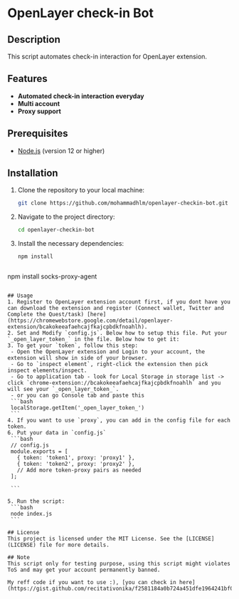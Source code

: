 # OpenLayer check-in Bot 

## Description
This script automates check-in interaction for OpenLayer extension.

## Features
- **Automated check-in interaction everyday**
- **Multi account**
- **Proxy support**

## Prerequisites
- [Node.js](https://nodejs.org/) (version 12 or higher)

## Installation

1. Clone the repository to your local machine:
   ```bash
   git clone https://github.com/mohammadhlm/openlayer-checkin-bot.git
   ```
2. Navigate to the project directory:
   ```bash
   cd openlayer-checkin-bot
   ```
4. Install the necessary dependencies:
   ```bash
   npm install
   ```
   ```bash
npm install socks-proxy-agent
   ```

## Usage
1. Register to OpenLayer extension account first, if you dont have you can download the extension and register (Connect wallet, Twitter and Complete the Quest/task) [here](https://chromewebstore.google.com/detail/openlayer-extension/bcakokeeafaehcajfkajcpbdkfnoahlh).
2. Set and Modify `config.js`. Below how to setup this file. Put your `_open_layer_token_` in the file. Below how to get it:
3. To get your `token`, follow this step:
	- Open the OpenLayer extension and Login to your account, the extension will show in side of your browser.
	- Go to `inspect element`, right-click the extension then pick inspect elements/inspect.
	- Go to application tab - look for Local Storage in storage list -> click `chrome-extension://bcakokeeafaehcajfkajcpbdkfnoahlh` and you will see your `_open_layer_token_`.
	- or you can go Console tab and paste this 
	```bash
	localStorage.getItem('_open_layer_token_')
	```
4. If you want to use `proxy`, you can add in the config file for each token.
6. Put your data in `config.js`
	```bash
	// config.js
	module.exports = [
	  { token: 'token1', proxy: 'proxy1' },
	  { token: 'token2', proxy: 'proxy2' },
	  // Add more token-proxy pairs as needed
	];

	```

5. Run the script:
	```bash
	node index.js
	```

## License
This project is licensed under the MIT License. See the [LICENSE](LICENSE) file for more details.

## Note
This script only for testing purpose, using this script might violates ToS and may get your account permanently banned.

My reff code if you want to use :), [you can check in here](https://gist.github.com/recitativonika/f2581184a0b724a451dfe1964241bf06)
